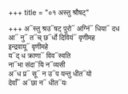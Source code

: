 +++
title = "०१ अस्तु श्रौषट्"

+++
अ᳓स्तु श्रउ᳓षट् पुरो᳓ अग्निं᳓ धिया᳓ दध  
आ᳓ नु᳓ त᳓च् छ᳓र्धो दिवियं᳓ वृणीमह  
इन्द्रवायू᳓ वृणीमहे  
य᳓द् ध क्राणा᳓ विव᳓स्वति  
ना᳓भा संदा᳓यि न᳓व्यसी  
अ᳓ध प्र᳓ सू᳓ न उ᳓प यन्तु धीत᳓यो  
देवाँ᳓ अ᳓छा न᳓ धीत᳓यः